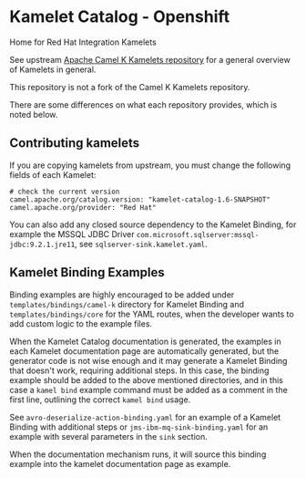 # Kamelet Catalog - Openshift

Home for Red Hat Integration Kamelets

See upstream [Apache Camel K Kamelets repository](https://github.com/apache/camel-kamelets/) for a general overview of Kamelets in general.

This repository is not a fork of the Camel K Kamelets repository.

There are some differences on what each repository provides, which is noted below.

## Contributing kamelets

If you are copying kamelets from upstream, you must change the following fields of each Kamelet:

```
# check the current version
camel.apache.org/catalog.version: "kamelet-catalog-1.6-SNAPSHOT"
camel.apache.org/provider: "Red Hat"
```
You can also add any closed source dependency to the Kamelet Binding, for example the MSSQL JDBC Driver `com.microsoft.sqlserver:mssql-jdbc:9.2.1.jre11`, see `sqlserver-sink.kamelet.yaml`.

## Kamelet Binding Examples

Binding examples are highly encouraged to be added under `templates/bindings/camel-k` directory for Kamelet Binding and `templates/bindings/core` for the YAML routes, when the developer wants to add custom logic to the example files.

When the Kamelet Catalog documentation is generated, the examples in each Kamelet documentation page are automatically generated, but the generator code is not wise enough and it may generate a Kamelet Binding that doesn't work, requiring additional steps. In this case, the binding example should be added to the above mentioned directories, and in this case a `kamel bind` example command must be added as a comment in the first line, outlining the correct `kamel bind` usage. 

See `avro-deserialize-action-binding.yaml` for an example of a Kamelet Binding with additional steps or `jms-ibm-mq-sink-binding.yaml` for an example with several parameters in the `sink` section.


When the documentation mechanism runs, it will source this binding example into the kamelet documentation page as example.
